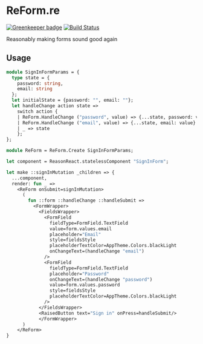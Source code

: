 # ReForm.re

[![Greenkeeper badge](https://badges.greenkeeper.io/Astrocoders/bs-package-boilerplate.svg)](https://greenkeeper.io/)
[![Build Status](https://travis-ci.org/Astrocoders/bs-package-boilerplate.svg?branch=master)](https://travis-ci.org/Astrocoders/bs-package-boilerplate)

Reasonably making forms sound good again

## Usage
```ml
module SignInFormParams = {
  type state = {
    password: string,
    email: string
  };
  let initialState = {password: "", email: ""};
  let handleChange action state =>
    switch action {
    | ReForm.HandleChange ("password", value) => {...state, password: value}
    | ReForm.HandleChange ("email", value) => {...state, email: value}
    | _ => state
    };
};

module ReForm = ReForm.Create SignInFormParams;

let component = ReasonReact.statelessComponent "SignInForm";

let make ::signInMutation _children => {
  ...component,
  render: fun _ =>
    <ReForm onSubmit=signInMutation>
      (
        fun ::form ::handleChange ::handleSubmit =>
          <FormWrapper>
            <FieldsWrapper>
              <FormField
                fieldType=FormField.TextField
                value=form.values.email
                placeholder="Email"
                style=fieldsStyle
                placeholderTextColor=AppTheme.Colors.blackLight
                onChangeText=(handleChange "email")
              />
              <FormField
                fieldType=FormField.TextField
                placeholder="Password"
                onChangeText=(handleChange "password")
                value=form.values.password
                style=fieldsStyle
                placeholderTextColor=AppTheme.Colors.blackLight
              />
            </FieldsWrapper>
            <RaisedButton text="Sign in" onPress=handleSubmit/>
            </FormWrapper>
      )
    </ReForm>
}
```
